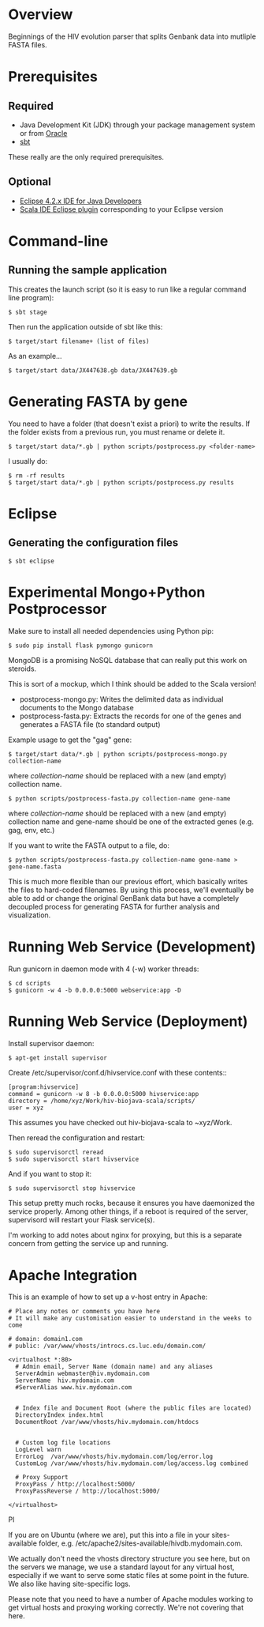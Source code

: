 # Overview

Beginnings of the HIV evolution parser that splits Genbank data into mutliple
FASTA files.

# Prerequisites

## Required

- Java Development Kit (JDK) through your package management system or from [Oracle](http://www.oracle.com/technetwork/java/javase/downloads)
- [sbt](http://www.scala-sbt.org/)

These really are the only required prerequisites.

## Optional

- [Eclipse 4.2.x IDE for Java Developers](http://www.eclipse.org/downloads/packages/eclipse-ide-java-developers/junosr1)
- [Scala IDE Eclipse plugin](http://scala-ide.org/download/milestone.html#scala_ide_21_milestone_3) corresponding to your Eclipse version

# Command-line

## Running the sample application

This creates the launch script (so it is easy to run like a regular command line program):

    $ sbt stage

Then run the application outside of sbt like this:

    $ target/start filename+ (list of files)

As an example...

    $ target/start data/JX447638.gb data/JX447639.gb

# Generating FASTA by gene

You need to have a folder (that doesn't exist a priori) to write the results. If the folder exists
from a previous run, you must rename or delete it.

    $ target/start data/*.gb | python scripts/postprocess.py <folder-name> 

I usually do:

    $ rm -rf results
    $ target/start data/*.gb | python scripts/postprocess.py results 
    


# Eclipse

## Generating the configuration files

    $ sbt eclipse

# Experimental Mongo+Python Postprocessor

Make sure to install all needed dependencies using Python pip:

    $ sudo pip install flask pymongo gunicorn

MongoDB is a promising NoSQL database that can really put this work on steroids.

This is sort of a mockup, which I think should be added to the Scala version!

- postprocess-mongo.py: Writes the delimited data as individual documents to the Mongo database
- postprocess-fasta.py: Extracts the records for one of the genes and generates a FASTA file (to standard output)

Example usage to get the "gag" gene:

    $ target/start data/*.gb | python scripts/postprocess-mongo.py collection-name

where *collection-name* should be replaced with a new (and empty) collection name.

    $ python scripts/postprocess-fasta.py collection-name gene-name

where *collection-name* should be replaced with a new (and empty) collection name and gene-name should be one of the extracted genes (e.g. gag, env, etc.)

If you want to write the FASTA output to a file, do:

    $ python scripts/postprocess-fasta.py collection-name gene-name > gene-name.fasta

This is much more flexible than our previous effort, which basically writes the files to hard-coded filenames. By using this process, we'll eventually be able to add or change the original GenBank data but have a completely decoupled process for generating FASTA for further analysis and visualization.

# Running Web Service (Development)

Run gunicorn in daemon mode with 4 (-w) worker threads:

    $ cd scripts
    $ gunicorn -w 4 -b 0.0.0.0:5000 webservice:app -D

# Running Web Service (Deployment)

Install supervisor daemon:

    $ apt-get install supervisor


Create /etc/supervisor/conf.d/hivservice.conf with these contents::

    [program:hivservice]
    command = gunicorn -w 8 -b 0.0.0.0:5000 hivservice:app
    directory = /home/xyz/Work/hiv-biojava-scala/scripts/
    user = xyz

This assumes you have checked out hiv-biojava-scala to ~xyz/Work.

Then reread the configuration and restart:

    $ sudo supervisorctl reread
    $ sudo supervisorctl start hivservice

And if you want to stop it:

    $ sudo supervisorctl stop hivservice

This setup pretty much rocks, because it ensures you have daemonized the 
service properly. Among other things, if a reboot is required of the server,
supervisord will restart your Flask service(s).

I'm working to add notes about nginx for proxying,
but this is a separate concern from getting the service up and running.

# Apache Integration

This is an example of how to set up a v-host entry in Apache:

    # Place any notes or comments you have here
    # It will make any customisation easier to understand in the weeks to come

    # domain: domain1.com
    # public: /var/www/vhosts/introcs.cs.luc.edu/domain.com/

    <virtualhost *:80>
      # Admin email, Server Name (domain name) and any aliases
      ServerAdmin webmaster@hiv.mydomain.com
      ServerName  hiv.mydomain.com
      #ServerAlias www.hiv.mydomain.com


      # Index file and Document Root (where the public files are located)
      DirectoryIndex index.html
      DocumentRoot /var/www/vhosts/hiv.mydomain.com/htdocs


      # Custom log file locations
      LogLevel warn
      ErrorLog  /var/www/vhosts/hiv.mydomain.com/log/error.log
      CustomLog /var/www/vhosts/hiv.mydomain.com/log/access.log combined

      # Proxy Support
      ProxyPass / http://localhost:5000/
      ProxyPassReverse / http://localhost:5000/

    </virtualhost>

Pl

If you are on Ubuntu (where we are), put this into a file in your
sites-available folder, e.g. /etc/apache2/sites-available/hivdb.mydomain.com.

We actually don't need the vhosts directory structure you see here, but on the
servers we manage, we use a standard layout for any virtual host, especially
if we want to serve some static files at some point in the future. We also
like having site-specific logs.

Please note that you need to have a number of Apache modules working to get
virtual hosts and proxying working correctly. We're not covering that here.


